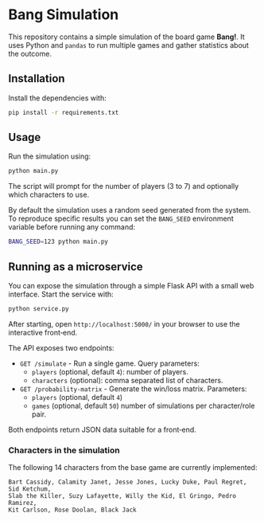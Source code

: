 # Bang Simulation

This repository contains a simple simulation of the board game **Bang!**. It uses
Python and `pandas` to run multiple games and gather statistics about the
outcome.

## Installation

Install the dependencies with:

```bash
pip install -r requirements.txt
```

## Usage

Run the simulation using:

```bash
python main.py
```

The script will prompt for the number of players (3 to 7) and
optionally which characters to use.

By default the simulation uses a random seed generated from the system. To
reproduce specific results you can set the `BANG_SEED` environment variable
before running any command:

```bash
BANG_SEED=123 python main.py
```

## Running as a microservice

You can expose the simulation through a simple Flask API with a small
web interface. Start the service with:

```bash
python service.py
```

After starting, open `http://localhost:5000/` in your browser to use the
interactive front‑end.

The API exposes two endpoints:

- `GET /simulate` - Run a single game. Query parameters:
  - `players` (optional, default `4`): number of players.
  - `characters` (optional): comma separated list of characters.
- `GET /probability-matrix` - Generate the win/loss matrix. Parameters:
  - `players` (optional, default `4`)
  - `games` (optional, default `50`) number of simulations per
    character/role pair.

Both endpoints return JSON data suitable for a front‑end.

### Characters in the simulation

The following 14 characters from the base game are currently implemented:

```
Bart Cassidy, Calamity Janet, Jesse Jones, Lucky Duke, Paul Regret, Sid Ketchum,
Slab the Killer, Suzy Lafayette, Willy the Kid, El Gringo, Pedro Ramirez,
Kit Carlson, Rose Doolan, Black Jack
```
